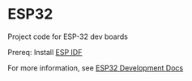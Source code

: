 # ESP32
Project code for ESP-32 dev boards

Prereq: Install [ESP IDF](https://github.com/espressif/esp-idf)

For more information, see [ESP32 Development Docs](https://docs.espressif.com/projects/esp-idf/en/latest/esp32/get-started/index.html)
